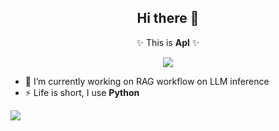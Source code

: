 
<div align="center">
<h2> Hi there 👋</h2>

✨ This is **Apl** ✨ 

<a href="https://skillicons.dev">
    <img src="https://skillicons.dev/icons?i=bash,c,cpp,docker,figma,git,github,go,html,css,js,idea,java,md,maven,mysql,nginx,npm,opencv,ps,pinia,pnpm,powershell,pycharm,py,pytorch,redis,regex,spring,sklearn,ubuntu,vim,vite,vscode,vue,webstorm,windows" />
</a>

</div>

- 🔭 I’m currently working on RAG workflow on LLM inference
- ⚡ Life is short, I use **Python**

<picture>
  <source
    srcset="https://github-readme-stats.vercel.app/api?username=Aplaoi&show=reviews,discussions_started,discussions_answered,prs_merged,prs_merged_percentage&show_icons=true&theme=dark"
    media="(prefers-color-scheme: dark)"
  />
  <source
    srcset="https://github-readme-stats.vercel.app/api?username=Aplaoi&show=reviews,discussions_started,discussions_answered,prs_merged,prs_merged_percentage&show_icons=true"
    media="(prefers-color-scheme: light), (prefers-color-scheme: no-preference)"
  />
  <img src="https://github-readme-stats.vercel.app/api?username=Aplaoi&show=reviews,discussions_started,discussions_answered,prs_merged,prs_merged_percentage&show_icons=true" />
</picture>


